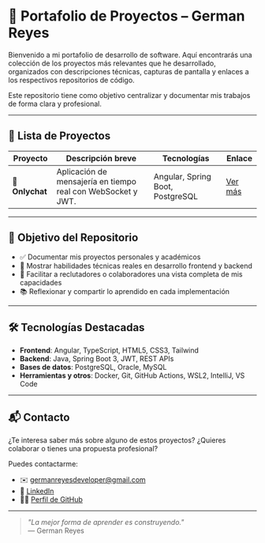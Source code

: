 # 🧠 Portafolio de Proyectos – German Reyes

Bienvenido a mi portafolio de desarrollo de software. Aquí encontrarás una colección de los proyectos más relevantes que he desarrollado, organizados con descripciones técnicas, capturas de pantalla y enlaces a los respectivos repositorios de código.

Este repositorio tiene como objetivo centralizar y documentar mis trabajos de forma clara y profesional.

---

## 📌 Lista de Proyectos

| Proyecto | Descripción breve | Tecnologías | Enlace |
|---------|--------------------|-------------|--------|
| 💬 **Onlychat** | Aplicación de mensajería en tiempo real con WebSocket y JWT. | Angular, Spring Boot, PostgreSQL | [Ver más](./projects/onlychat.md) |
---

## 🎯 Objetivo del Repositorio

- ✅ Documentar mis proyectos personales y académicos
- 🧪 Mostrar habilidades técnicas reales en desarrollo frontend y backend
- 🚀 Facilitar a reclutadores o colaboradores una vista completa de mis capacidades
- 📚 Reflexionar y compartir lo aprendido en cada implementación

---

## 🛠️ Tecnologías Destacadas

- **Frontend**: Angular, TypeScript, HTML5, CSS3, Tailwind
- **Backend**: Java, Spring Boot 3, JWT, REST APIs
- **Bases de datos**: PostgreSQL, Oracle, MySQL
- **Herramientas y otros**: Docker, Git, GitHub Actions, WSL2, IntelliJ, VS Code

---

## 📬 Contacto

¿Te interesa saber más sobre alguno de estos proyectos? ¿Quieres colaborar o tienes una propuesta profesional?

Puedes contactarme:

- ✉️ germanreyesdeveloper@gmail.com
- 💼 [LinkedIn](https://www.linkedin.com/in/german-oswaldo-reyes-perdido-41382a148/)
- 🧑‍💻 [Perfil de GitHub](https://github.com/osweld)

---

> _"La mejor forma de aprender es construyendo."_  
> — German Reyes
